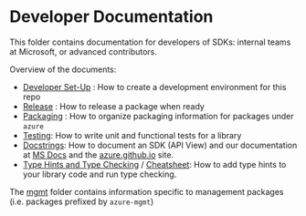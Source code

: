 # Developer Documentation

This folder contains documentation for developers of SDKs: internal teams at Microsoft, or advanced contributors.

Overview of the documents:
- [Developer Set-Up](https://github.com/Azure/azure-sdk-for-python/blob/main/doc/dev/dev_setup.md) : How to create a development environment for this repo
- [Release](https://github.com/Azure/azure-sdk-for-python/blob/main/doc/dev/release.md) : How to release a package when ready
- [Packaging](https://github.com/Azure/azure-sdk-for-python/blob/main/doc/dev/packaging.md) : How to organize packaging information for packages under `azure`
- [Testing](https://github.com/Azure/azure-sdk-for-python/blob/main/doc/dev/tests.md): How to write unit and functional tests for a library
- [Docstrings](https://github.com/Azure/azure-sdk-for-python/blob/main/doc/dev/docstring.md): How to document an SDK (API View) and our documentation at [MS Docs][ms_docs] and the [azure.github.io][azure_github_io] site.
- [Type Hints and Type Checking](https://github.com/Azure/azure-sdk-for-python/blob/main/doc/dev/static_type_checking.md) / [Cheatsheet](https://github.com/Azure/azure-sdk-for-python/blob/main/doc/dev/static_type_checking_cheat_sheet.md): How to add type hints to your library code and run type checking.

The [mgmt](https://github.com/Azure/azure-sdk-for-python/blob/main/doc/dev/mgmt) folder contains information specific to management packages (i.e. packages prefixed by `azure-mgmt`)

<!-- links -->
[ms_docs]: https://docs.microsoft.com/python/api/overview/azure/appconfiguration-readme?view=azure-python
[azure_github_io]: https://azure.github.io/azure-sdk-for-python/
